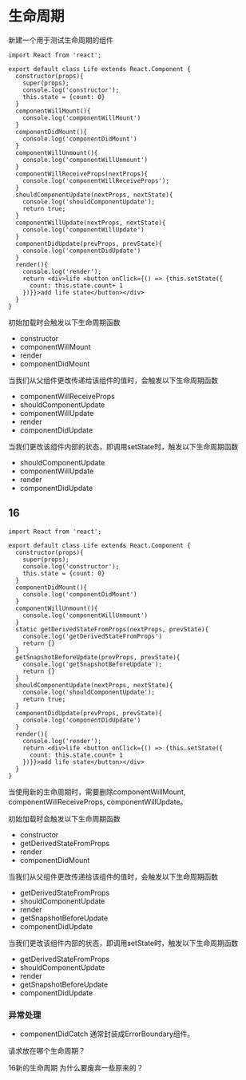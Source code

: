 # 生命周期
新建一个用于测试生命周期的组件
```react
import React from 'react';

export default class Life extends React.Component {
  constructor(props){
    super(props);
    console.log('constructor');
    this.state = {count: 0}
  }
  componentWillMount(){
    console.log('componentWillMount')
  }
  componentDidMount(){
    console.log('componentDidMount')
  }
  componentWillUnmount(){
    console.log('componentWillUnmount')
  }
  componentWillReceiveProps(nextProps){
    console.log('componentWillReceiveProps');
  }
  shouldComponentUpdate(nextProps, nextState){
    console.log('shouldComponentUpdate');
    return true;
  }
  componentWillUpdate(nextProps, nextState){
    console.log('componentWillUpdate')
  }
  componentDidUpdate(prevProps, prevState){
    console.log('componentDidUpdate')
  }
  render(){
    console.log('render');
    return <div>life <button onClick={() => {this.setState({
      count: this.state.count+ 1
    })}}>add life state</button></div>
  }
}
```
初始加载时会触发以下生命周期函数
* constructor
* componentWillMount
* render
* componentDidMount

当我们从父组件更改传递给该组件的值时，会触发以下生命周期函数
* componentWillReceiveProps
* shouldComponentUpdate
* componentWillUpdate
* render
* componentDidUpdate

当我们更改该组件内部的状态，即调用setState时，触发以下生命周期函数
* shouldComponentUpdate
* componentWillUpdate
* render
* componentDidUpdate

## 16
```react
import React from 'react';

export default class Life extends React.Component {
  constructor(props){
    super(props);
    console.log('constructor');
    this.state = {count: 0}
  }
  componentDidMount(){
    console.log('componentDidMount')
  }
  componentWillUnmount(){
    console.log('componentWillUnmount')
  }
  static getDerivedStateFromProps(nextProps, prevState){
    console.log('getDerivedStateFromProps')
    return {}
  }
  getSnapshotBeforeUpdate(prevProps, prevState){
    console.log('getSnapshotBeforeUpdate');
    return {}
  }
  shouldComponentUpdate(nextProps, nextState){
    console.log('shouldComponentUpdate');
    return true;
  }
  componentDidUpdate(prevProps, prevState){
    console.log('componentDidUpdate')
  }
  render(){
    console.log('render');
    return <div>life <button onClick={() => {this.setState({
      count: this.state.count+ 1
    })}}>add life state</button></div>
  }
}
```
当使用新的生命周期时，需要删除componentWillMount, componentWillReceiveProps, componentWillUpdate。  

初始加载时会触发以下生命周期函数
* constructor
* getDerivedStateFromProps
* render
* componentDidMount

当我们从父组件更改传递给该组件的值时，会触发以下生命周期函数
* getDerivedStateFromProps
* shouldComponentUpdate
* render
* getSnapshotBeforeUpdate
* componentDidUpdate

当我们更改该组件内部的状态，即调用setState时，触发以下生命周期函数
* getDerivedStateFromProps
* shouldComponentUpdate
* render
* getSnapshotBeforeUpdate
* componentDidUpdate

### 异常处理
* componentDidCatch
通常封装成ErrorBoundary组件。

请求放在哪个生命周期？

16新的生命周期 为什么要废弃一些原来的？